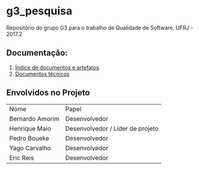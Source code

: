 # g3_pesquisa

Repositório do grupo G3 para o trabalho de Qualidade de Software, UFRJ - 2017.2

## Documentação:

  1. [Índice de documentos e artefatos](docs/README.md)
  2. [Documentos técnicos](code/README.md)

## Envolvidos no Projeto

<table>
  <tr>
    <td>Nome</td>
    <td>Papel</td>
  </tr>
  <tr>
    <td>Bernardo Amorim</td>
    <td>Desenvolvedor</td>
  </tr>
  <tr>
    <td>Henrique Maio</td>
    <td>Desenvolvedor / Líder de projeto</td>
  </tr>
  <tr>
    <td>Pedro Boueke</td>
    <td>Desenvolvedor</td>
  </tr>
  <tr>
    <td>Yago Carvalho</td>
    <td>Desenvolvedor</td>
  </tr>
  <tr>
    <td>Eric Reis</td>
    <td>Desenvolvedor</td>
  </tr>
</table>
